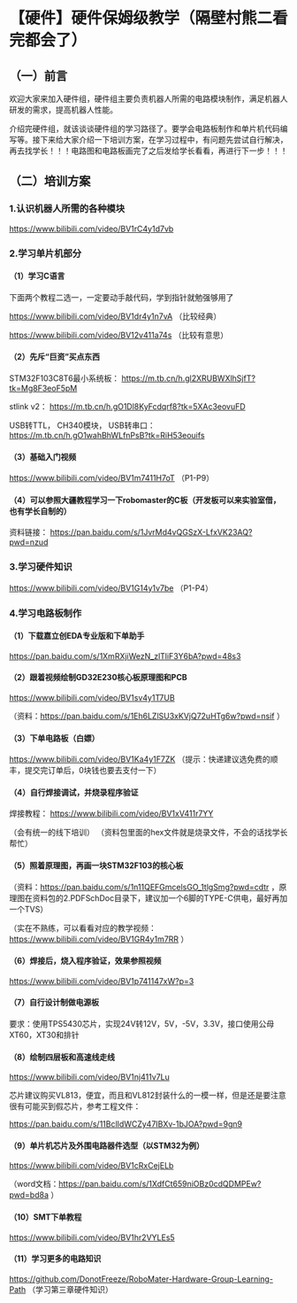 # 【硬件】硬件保姆级教学（隔壁村熊二看完都会了）
## （一）前言
欢迎大家来加入硬件组，硬件组主要负责机器人所需的电路模块制作，满足机器人研发的需求，提高机器人性能。

介绍完硬件组，就该谈谈硬件组的学习路径了。要学会电路板制作和单片机代码编写等。接下来给大家介绍一下培训方案，在学习过程中，有问题先尝试自行解决，再去找学长！！！电路图和电路板画完了之后发给学长看看，再进行下一步！！！

## （二）培训方案
### 1.认识机器人所需的各种模块
https://www.bilibili.com/video/BV1rC4y1d7vb


### 2.学习单片机部分
#### （1）学习C语言
下面两个教程二选一，一定要动手敲代码，学到指针就勉强够用了

https://www.bilibili.com/video/BV1dr4y1n7vA （比较经典）

https://www.bilibili.com/video/BV12v411a74s （比较有意思）

#### （2）先斥“巨资”买点东西
STM32F103C8T6最小系统板：
https://m.tb.cn/h.gl2XRUBWXlhSjfT?tk=Mg8F3eoF5pM

stlink v2：
https://m.tb.cn/h.gO1Dl8KyFcdqrf8?tk=5XAc3eovuFD

USB转TTL， CH340模块， USB转串口：
https://m.tb.cn/h.gO1wahBhWLfnPsB?tk=RiH53eouifs

#### （3）基础入门视频

https://www.bilibili.com/video/BV1m7411H7oT （P1-P9）

#### （4）可以参照大疆教程学习一下robomaster的C板（开发板可以来实验室借，也有学长自制的）

资料链接：
https://pan.baidu.com/s/1JvrMd4vQGSzX-LfxVK23AQ?pwd=nzud


### 3.学习硬件知识
https://www.bilibili.com/video/BV1G14y1v7be （P1-P4）

### 4.学习电路板制作
#### （1）下载嘉立创EDA专业版和下单助手
https://pan.baidu.com/s/1XmRXjiWezN_zlTliF3Y6bA?pwd=48s3

#### （2）跟着视频绘制GD32E230核心板原理图和PCB
https://www.bilibili.com/video/BV1sv4y1T7UB

（资料：https://pan.baidu.com/s/1Eh6LZlSU3xKVjQ72uHTg6w?pwd=nsif ）

#### （3）下单电路板（白嫖）
https://www.bilibili.com/video/BV1Ka4y1F7ZK
（提示：快递建议选免费的顺丰，提交完订单后，0块钱也要去支付一下）

#### （4）自行焊接调试，并烧录程序验证
焊接教程：
https://www.bilibili.com/video/BV1xV411r7YY

（会有统一的线下培训）
（资料包里面的hex文件就是烧录文件，不会的话找学长帮忙）

#### （5）照着原理图，再画一块STM32F103的核心板
（资料：https://pan.baidu.com/s/1n11QEFGmcelsGO_1tlgSmg?pwd=cdtr ，原理图在资料包的2.PDFSchDoc目录下，建议加一个6脚的TYPE-C供电，最好再加一个TVS）

（实在不熟练，可以看看对应的教学视频：https://www.bilibili.com/video/BV1GR4y1m7RR ）

#### （6）焊接后，烧入程序验证，效果参照视频
https://www.bilibili.com/video/BV1p741147xW?p=3

#### （7）自行设计制做电源板

要求：使用TPS5430芯片，实现24V转12V，5V，-5V，3.3V，接口使用公母XT60，XT30和排针

#### （8）绘制四层板和高速线走线
https://www.bilibili.com/video/BV1nj411v7Lu

芯片建议购买VL813，便宜，而且和VL812封装什么的一模一样，但是还是要注意很有可能买到假芯片，参考工程文件：

https://pan.baidu.com/s/11BclIdWCZy47IBXv-1bJOA?pwd=9gn9

#### （9）单片机芯片及外围电路器件选型（以STM32为例）
https://www.bilibili.com/video/BV1cRxCejELb

（word文档：https://pan.baidu.com/s/1XdfCt659niOBz0cdQDMPEw?pwd=bd8a ）

#### （10）SMT下单教程
https://www.bilibili.com/video/BV1hr2VYLEs5

#### （11）学习更多的电路知识
https://github.com/DonotFreeze/RoboMater-Hardware-Group-Learning-Path （学习第三章硬件知识）


